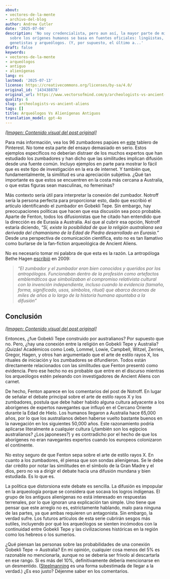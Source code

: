 ```yaml
---
about:
- vectores-de-la-mente
- archivo-del-blog
author: Andrew Cutler
date: '2025-07-04'
description: 'No soy credencialista, pero aun así, la mayor parte de mi investigación
  sobre los orígenes humanos se basa en fuentes oficiales: lingüistas, mitólogos comparativos,
  genetistas y arqueólogos. (Y, por supuesto, el último a...'
draft: false
keywords:
- vectores-de-la-mente
- arqueólogos
- antiguo
- alienígenas
lang: es
lastmod: '2025-07-13'
license: https://creativecommons.org/licenses/by-sa/4.0/
original_id: '143438878'
original_url: https://www.vectorsofmind.com/p/archeologists-vs-ancient-aliens
quality: 6
slug: archeologists-vs-ancient-aliens
tags: []
title: Arqueólogos Vs Alienígenas Antiguos
translation_model: gpt-4o
---
```


[*[Imagen: Contenido visual del post original]*](https://substackcdn.com/image/fetch/$s_!eUGo!,f_auto,q_auto:good,fl_progressive:steep/https%3A%2F%2Fsubstack-post-media.s3.amazonaws.com%2Fpublic%2Fimages%2F313533c8-165b-4b84-9997-79ae005eb5bc_1200x1000.png)

Para más información, vea los 96 zumbadores papúes en [este](https://www.pinterest.com.mx/hamson3385/papuan-gulf-gope-boards-new-guinea-oceanic-art/) tablero de Pinterest. No tome esta parte del ensayo demasiado en serio. Estos ejemplos específicos no deberían distraer de los muchos expertos que han estudiado los zumbadores y han dicho que las similitudes implican difusión desde una fuente común. Incluyo ejemplos en parte para mostrar lo fácil que es este tipo de investigación en la era de internet. Y también que, fundamentalmente, la similitud es una apreciación subjetiva. ¿Qué tan importante es que estos se encuentren en la costa más cercana a Australia, o que estas figuras sean masculinas, no femeninas?

Más contexto sería útil para interpretar la conexión del zumbador. Notroff sería la persona perfecta para proporcionar esto, dado que escribió el artículo identificando el zumbador en Gobekli Tepe. Sin embargo, hay preocupaciones políticas que hacen que esa discusión sea poco probable. Aparte de Fenton, todos los difusionistas que he citado han entendido que la dirección es de Eurasia a Australia. Así que al cubrir esa opción, Notroff estaría diciendo, _“Sí, existe la posibilidad de que la religión australiana sea derivada del chamanismo de la Edad de Piedra desarrollado en Eurasia.”_ Desde una perspectiva de comunicación científica, esto no es tan llamativo como burlarse de la fan-fiction arqueológica de Ancient Aliens.

No es necesario tomar mi palabra de que esta es la razón. La antropóloga Bethe Hagen [escribió](https://www.vortexmaps.com/bethe-hagens/bethe-hagens-spin-creative-consciousness.php) en 2009:

> _“El zumbador y el zumbador eran bien conocidos y queridos por los antropólogos. Funcionaban dentro de la profesión como artefactos emblemáticos que simbolizaban el compromiso relativista cultural con la invención independiente, incluso cuando la evidencia (tamaño, forma, significado, usos, símbolos, ritual) que abarca decenas de miles de años a lo largo de la historia humana apuntaba a la difusión”_

## Conclusión

[*[Imagen: Contenido visual del post original]*](https://substackcdn.com/image/fetch/$s_!4tto!,f_auto,q_auto:good,fl_progressive:steep/https%3A%2F%2Fsubstack-post-media.s3.amazonaws.com%2Fpublic%2Fimages%2Ff538963e-a9d4-4bcd-bc39-1d644f4f0302_1600x1600.png)

Entonces, ¿fue Gobekli Tepe construido por australianos? Por supuesto que no. Pero, ¿hay una conexión entre la religión en Gobekli Tepe y Australia? ¡Quizás! Académicos como Loeb, Lommel, Lowie, Campbell, Witzel, Zerries, Gregor, Hagen, y otros han argumentado que el arte de estilo rayos X, los rituales de iniciación y los zumbadores se difundieron. Todos están directamente relacionados con las similitudes que Fenton presentó como evidencia. Pero ese hecho no es probable que entre en el discurso mientras los arqueólogos estén peleando con investigadores de Ancient Aliens con carnet.

De hecho, Fenton aparece en los comentarios del post de Notroff. En lugar de señalar el debate principal sobre el arte de estilo rayos X y los zumbadores, postula que debe haber habido alguna cultura adyacente a los aborígenes de expertos navegantes que influyó en el Cercano Oriente durante la Edad de Hielo. Los humanos llegaron a Australia hace 65,000 años, por lo que los australianos deben haberse vuelto bastante buenos en la navegación en los siguientes 50,000 años. Este razonamiento podría aplicarse literalmente a cualquier cultura (¿también son los egipcios australianos? ¿Los japoneses?) y es contradicho por el hecho de que los aborígenes no eran navegantes expertos cuando los europeos colonizaron el continente.

No estoy seguro de que Fenton sepa sobre el arte de estilo rayos X. En cuanto a los zumbadores, él piensa que son sondas alienígenas. Se le debe dar crédito por notar las similitudes en el símbolo de la Gran Madre y el dios, pero no va a dirigir el debate hacia una difusión mundana y bien estudiada. Es lo que es.

La política que distorsiona este debate es sencilla. La difusión es impopular en la arqueología porque se considera que socava los logros indígenas. El grupo de los antiguos alienígenas no está interesado en respuestas terrenales, por lo que ignoran una explicación tan simple. Uno tiene que pensar que este arreglo no es, estrictamente hablando, malo para ninguna de las partes, ya que ambas requieren un antagonista. Sin embargo, la verdad sufre. Los futuros artículos de esta serie cubrirán sesgos más sutiles, incluyendo por qué los arqueólogos se sienten incómodos con la continuidad entre Gobekli Tepe y las civilizaciones históricas en la región como los hebreos o los sumerios.

¿Qué piensan las personas sobre las probabilidades de una conexión Gobekli Tepe → Australia? En mi opinión, cualquier cosa menos del 5% es razonable no mencionarla, aunque no se debería ser frívolo al descartarla en ese rango. Si es más del 10%, definitivamente debería mencionarse en un desmentido. ([Steelmanning](https://www.lesswrong.com/tag/steelmanning) es una forma subestimada de llegar a la verdad.) ¿Es eso justo? Déjenme saber en los comentarios.

[^1]: El artículo original es difícil de encontrar. Está reproducido en este blog (enlace de Wayback Machine), aparte de las figuras. Leí el original obteniendo una suscripción de prueba a Scribd.

[^2]: Sorprendente porque está argumentando que los mitos de creación del Dreamtime comparten una raíz común con los mitos de creación euroasiáticos de hace 100-160 mil años. Si el arte asociado con las figuras del Dreamtime tiene influencias externas significativas en los últimos 10,000 años, ¿por qué no los mitos de creación en general? La Serpiente Arcoíris tampoco está evidenciada antes del Holoceno.

[^3]: Das Schwirrholz. Untersuchung über die Verbreitung und Bedeutung der Schwirren i’m Kult. 1942, ZerriesO en inglés: The Bullroarer. Study on the Distribution and Significance of Buzzers in Cults. Desafortunadamente, no puedo encontrar una traducción o incluso una copia digital en la que pueda usar chatGPT.

[^4]: “Sin duda, los Arquitectos de Gobleki Tepe eran de inteligencia y cultura superior. Según Andrew Collins y Graham Hancock, los Arquitectos eran posiblemente los Denisovanos, una especie híbrida de humanoides gigantes ahora extinta de tamaño e inteligencia superior. En esta visión, los constructores de Gobleki Tepe pueden haber sido los sobrevivientes del gran diluvio, quienes establecieron Gobleki Tepe para preservar y transmitir el conocimiento y la cultura anteriores al diluvio. La Teoría de los Antiguos Astronautas de Sitchin también sugeriría que Gobekli Tepe fue un sitio establecido por los Anunnaki Antiguos Aliens después del diluvio como un medio para preservar el conocimiento anterior al diluvio.”

[^5]: “Teniendo en cuenta la iconografía feroz y mortal de los recintos de Göbekli Tepe, los ritos de iniciación masculina que incluyen la caza de animales feroces y el descenso simbólico a otro mundo (especialmente si los recintos realmente estaban techados), la muerte simbólica y el renacimiento como un iniciado podrían haber sido uno de los propósitos de los rituales en Göbekli Tepe.”